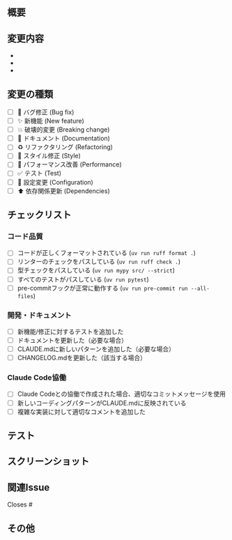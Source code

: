 ## 概要
<!-- このPRで何を変更したか、なぜ変更したかを簡潔に説明してください -->

## 変更内容
<!-- 主な変更点をリストアップしてください -->
-
-
-

## 変更の種類
<!-- 該当するものにチェックを入れてください -->
- [ ] 🐛 バグ修正 (Bug fix)
- [ ] ✨ 新機能 (New feature)
- [ ] 💥 破壊的変更 (Breaking change)
- [ ] 📝 ドキュメント (Documentation)
- [ ] ♻️ リファクタリング (Refactoring)
- [ ] 🎨 スタイル修正 (Style)
- [ ] 🚀 パフォーマンス改善 (Performance)
- [ ] ✅ テスト (Test)
- [ ] 🔧 設定変更 (Configuration)
- [ ] ⬆️ 依存関係更新 (Dependencies)

## チェックリスト
<!-- PRを提出する前に、以下の項目を確認してください -->
### コード品質
- [ ] コードが正しくフォーマットされている (`uv run ruff format .`)
- [ ] リンターのチェックをパスしている (`uv run ruff check .`)
- [ ] 型チェックをパスしている (`uv run mypy src/ --strict`)
- [ ] すべてのテストがパスしている (`uv run pytest`)
- [ ] pre-commitフックが正常に動作する (`uv run pre-commit run --all-files`)

### 開発・ドキュメント
- [ ] 新機能/修正に対するテストを追加した
- [ ] ドキュメントを更新した（必要な場合）
- [ ] CLAUDE.mdに新しいパターンを追加した（必要な場合）
- [ ] CHANGELOG.mdを更新した（該当する場合）

### Claude Code協働
- [ ] Claude Codeとの協働で作成された場合、適切なコミットメッセージを使用
- [ ] 新しいコーディングパターンがCLAUDE.mdに反映されている
- [ ] 複雑な実装に対して適切なコメントを追加した

## テスト
<!-- どのようにテストしたか、どのようなテストケースを追加したかを説明してください -->

## スクリーンショット
<!-- UIの変更がある場合は、前後のスクリーンショットを追加してください -->

## 関連Issue
<!-- 関連するIssueがある場合は、リンクしてください -->
Closes #

## その他
<!-- レビュアーに伝えたいことがあれば記載してください -->

